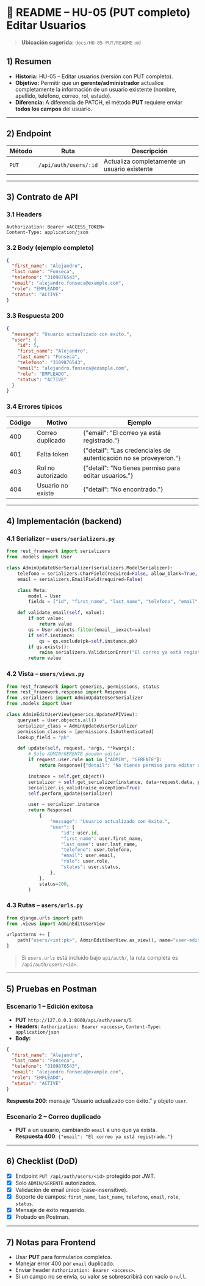 # 📘 README – HU-05 (PUT completo) Editar Usuarios

> **Ubicación sugerida:** `docs/HU-05-PUT/README.md`

## 1) Resumen
- **Historia:** HU-05 – Editar usuarios (versión con PUT completo).
- **Objetivo:** Permitir que un **gerente/administrador** actualice completamente la información de un usuario existente (nombre, apellido, teléfono, correo, rol, estado).  
- **Diferencia:** A diferencia de PATCH, el método **PUT** requiere enviar **todos los campos** del usuario.

---

## 2) Endpoint
| Método | Ruta | Descripción |
|---|---|---|
| `PUT` | `/api/auth/users/:id` | Actualiza completamente un usuario existente |

---

## 3) Contrato de API

### 3.1 Headers
```
Authorization: Bearer <ACCESS_TOKEN>
Content-Type: application/json
```

### 3.2 Body (ejemplo completo)
```json
{
  "first_name": "Alejandro",
  "last_name": "Fonseca",
  "telefono": "3109876543",
  "email": "alejandro.fonseca@example.com",
  "role": "EMPLEADO",
  "status": "ACTIVE"
}
```

### 3.3 Respuesta 200
```json
{
  "message": "Usuario actualizado con éxito.",
  "user": {
    "id": 5,
    "first_name": "Alejandro",
    "last_name": "Fonseca",
    "telefono": "3109876543",
    "email": "alejandro.fonseca@example.com",
    "role": "EMPLEADO",
    "status": "ACTIVE"
  }
}
```

### 3.4 Errores típicos
| Código | Motivo | Ejemplo |
|---|---|---|
| 400 | Correo duplicado | {"email": "El correo ya está registrado."} |
| 401 | Falta token | {"detail": "Las credenciales de autenticación no se proveyeron."} |
| 403 | Rol no autorizado | {"detail": "No tienes permiso para editar usuarios."} |
| 404 | Usuario no existe | {"detail": "No encontrado."} |

---

## 4) Implementación (backend)

### 4.1 Serializer – `users/serializers.py`
```python
from rest_framework import serializers
from .models import User

class AdminUpdateUserSerializer(serializers.ModelSerializer):
    telefono = serializers.CharField(required=False, allow_blank=True, max_length=15)
    email = serializers.EmailField(required=False)

    class Meta:
        model = User
        fields = ("id", "first_name", "last_name", "telefono", "email", "role", "status")

    def validate_email(self, value):
        if not value:
            return value
        qs = User.objects.filter(email__iexact=value)
        if self.instance:
            qs = qs.exclude(pk=self.instance.pk)
        if qs.exists():
            raise serializers.ValidationError("El correo ya está registrado.")
        return value
```

### 4.2 Vista – `users/views.py`
```python
from rest_framework import generics, permissions, status
from rest_framework.response import Response
from .serializers import AdminUpdateUserSerializer
from .models import User

class AdminEditUserView(generics.UpdateAPIView):
    queryset = User.objects.all()
    serializer_class = AdminUpdateUserSerializer
    permission_classes = [permissions.IsAuthenticated]
    lookup_field = "pk"

    def update(self, request, *args, **kwargs):
        # Solo ADMIN/GERENTE pueden editar
        if request.user.role not in ["ADMIN", "GERENTE"]:
            return Response({"detail": "No tienes permiso para editar usuarios."}, status=403)

        instance = self.get_object()
        serializer = self.get_serializer(instance, data=request.data, partial=False)
        serializer.is_valid(raise_exception=True)
        self.perform_update(serializer)

        user = serializer.instance
        return Response(
            {
                "message": "Usuario actualizado con éxito.",
                "user": {
                    "id": user.id,
                    "first_name": user.first_name,
                    "last_name": user.last_name,
                    "telefono": user.telefono,
                    "email": user.email,
                    "role": user.role,
                    "status": user.status,
                },
            },
            status=200,
        )
```

### 4.3 Rutas – `users/urls.py`
```python
from django.urls import path
from .views import AdminEditUserView

urlpatterns += [
    path("users/<int:pk>", AdminEditUserView.as_view(), name="user-edit-admin"),
]
```

> Si `users.urls` está incluido bajo `api/auth/`, la ruta completa es `/api/auth/users/<id>`.

---

## 5) Pruebas en Postman

### Escenario 1 – Edición exitosa
- **PUT** `http://127.0.0.1:8000/api/auth/users/5`
- **Headers:** `Authorization: Bearer <access>`, `Content-Type: application/json`
- **Body:**
```json
{
  "first_name": "Alejandro",
  "last_name": "Fonseca",
  "telefono": "3109876543",
  "email": "alejandro.fonseca@example.com",
  "role": "EMPLEADO",
  "status": "ACTIVE"
}
```
**Respuesta 200**: mensaje “Usuario actualizado con éxito.” y objeto `user`.

### Escenario 2 – Correo duplicado
- **PUT** a un usuario, cambiando `email` a uno que ya exista.  
**Respuesta 400**: `{"email": "El correo ya está registrado."}`

---

## 6) Checklist (DoD)
- [x] Endpoint `PUT /api/auth/users/<id>` protegido por JWT.
- [x] Solo `ADMIN/GERENTE` autorizados.
- [x] Validación de email único (case-insensitive).
- [x] Soporte de campos: `first_name`, `last_name`, `telefono`, `email`, `role`, `status`.
- [x] Mensaje de éxito requerido.
- [x] Probado en Postman.

---

## 7) Notas para Frontend
- Usar **PUT** para formularios completos.
- Manejar error 400 por `email` duplicado.
- Enviar header `Authorization: Bearer <access>`.
- Si un campo no se envía, su valor se sobrescribirá con vacío o `null`.
